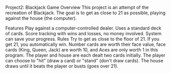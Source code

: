 Project2: Blackjack Game
Overview
This project is an attempt of the recreation of Blackjack. The goal is to get as close to 21 as possible, playing against the house (the computer).

Features
Play against a computer-controlled dealer.
Uses a standard deck of cards.
Score tracking with wins and losses, no money involved.
System can save your progress.
Rules
Try to get as close to the floor of 21. If you get 21, you automatically win.
Number cards are worth their face value, face cards (King, Queen, Jack) are worth 10, and Aces are only worth 1 in this program.
The player and house are each dealt two cards initially.
The player can choose to "hit" (draw a card) or "stand" (don't draw cards).
The house draws until it beats the player or busts (goes over 21).
